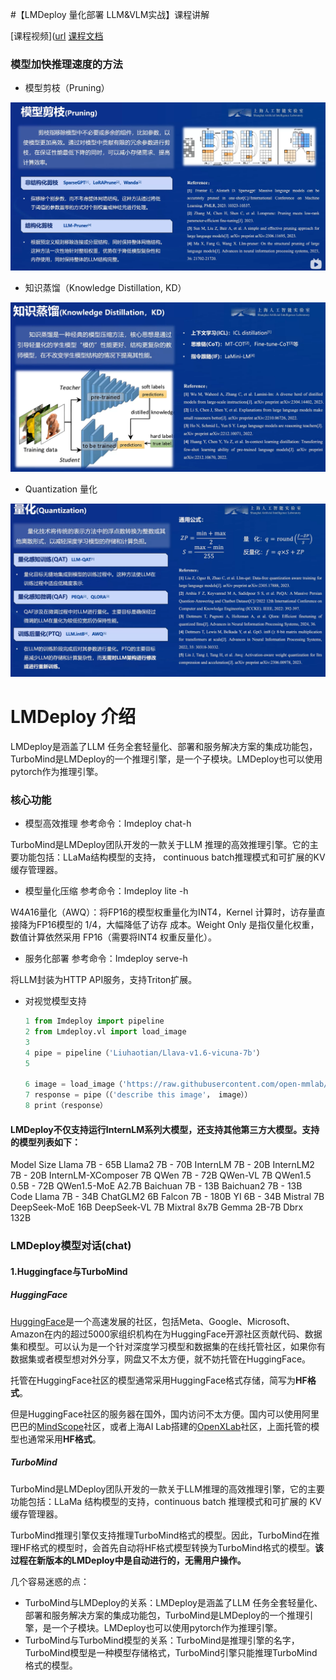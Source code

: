 #【LMDeploy 量化部署 LLM&VLM实战】课程讲解

[课程视频]([url](https://www.bilibili.com/video/BV1tr421x75B/)
[课程文档]([url](https://github.com/InternLM/Tutorial/blob/camp2/lmdeploy/README.md))



### 模型加快推理速度的方法

- 模型剪枝（Pruning）

![2024-05-29-06-47](assets/2024-05-29-06-47.png)

- 知识蒸馏（Knowledge Distillation, KD）

![2024-05-29-06-48](assets/2024-05-29-06-48.png)

- Quantization  量化

![2024-05-29-06-49](assets/2024-05-29-06-49.png)



 

# LMDeploy 介绍 

LMDeploy是涵盖了LLM 任务全套轻量化、部署和服务解决方案的集成功能包，TurboMind是LMDeploy的一个推理引擎，是一个子模块。LMDeploy也可以使用pytorch作为推理引擎。



### 核心功能

- 模型高效推理 参考命令：Imdeploy chat-h

TurboMind是LMDeploy团队开发的一款关于LLM 推理的高效推理引擎。它的主要功能包括：LLaMa结构模型的支持，
continuous batch推理模式和可扩展的KV缓存管理器。

- 模型量化压缩 参考命令：Imdeploy lite -h

W4A16量化（AWQ）：将FP16的模型权重量化为INT4，Kernel 计算时，访存量直接降为FP16模型的 1/4，大幅降低了访存
成本。Weight Only 是指仅量化权重，数值计算依然采用 FP16（需要将INT4 权重反量化）。

- 服务化部署 参考命令：Imdeploy serve-h

将LLM封装为HTTP API服务，支持Triton扩展。

- 对视觉模型支持

  ```python
  1 from Imdeploy import pipeline
  2 from Lmdeploy.vl import load_image
  3
  4 pipe = pipeline（'Liuhaotian/Llava-v1.6-vicuna-7b'）
  5
  
  6 image = load_image（'https://raw.githubusercontent.com/open-mmlab/mmdeploy/main/tests/data/tiger.jpeg'）
  7 response = pipe（（'describe this image'， image））
  8 print（response）
  ```

  










#### LMDeploy不仅支持运行InternLM系列大模型，还支持其他第三方大模型。支持的模型列表如下：

Model	Size
Llama	7B - 65B
Llama2	7B - 70B
InternLM	7B - 20B
InternLM2	7B - 20B
InternLM-XComposer	7B
QWen	7B - 72B
QWen-VL	7B
QWen1.5	0.5B - 72B
QWen1.5-MoE	A2.7B
Baichuan	7B - 13B
Baichuan2	7B - 13B
Code Llama	7B - 34B
ChatGLM2	6B
Falcon	7B - 180B
YI	6B - 34B
Mistral	7B
DeepSeek-MoE	16B
DeepSeek-VL	7B
Mixtral	8x7B
Gemma	2B-7B
Dbrx	132B

### LMDeploy模型对话(chat)

#### 1.Huggingface与TurboMind

##### HuggingFace

[HuggingFace](https://huggingface.co/)是一个高速发展的社区，包括Meta、Google、Microsoft、Amazon在内的超过5000家组织机构在为HuggingFace开源社区贡献代码、数据集和模型。可以认为是一个针对深度学习模型和数据集的在线托管社区，如果你有数据集或者模型想对外分享，网盘又不太方便，就不妨托管在HuggingFace。

托管在HuggingFace社区的模型通常采用HuggingFace格式存储，简写为**HF格式**。

但是HuggingFace社区的服务器在国外，国内访问不太方便。国内可以使用阿里巴巴的[MindScope](https://www.modelscope.cn/home)社区，或者上海AI Lab搭建的[OpenXLab](https://openxlab.org.cn/home)社区，上面托管的模型也通常采用**HF格式**。

##### TurboMind

TurboMind是LMDeploy团队开发的一款关于LLM推理的高效推理引擎，它的主要功能包括：LLaMa 结构模型的支持，continuous batch 推理模式和可扩展的 KV 缓存管理器。

TurboMind推理引擎仅支持推理TurboMind格式的模型。因此，TurboMind在推理HF格式的模型时，会首先自动将HF格式模型转换为TurboMind格式的模型。**该过程在新版本的LMDeploy中是自动进行的，无需用户操作。**

几个容易迷惑的点：

- TurboMind与LMDeploy的关系：LMDeploy是涵盖了LLM 任务全套轻量化、部署和服务解决方案的集成功能包，TurboMind是LMDeploy的一个推理引擎，是一个子模块。LMDeploy也可以使用pytorch作为推理引擎。
- TurboMind与TurboMind模型的关系：TurboMind是推理引擎的名字，TurboMind模型是一种模型存储格式，TurboMind引擎只能推理TurboMind格式的模型。



